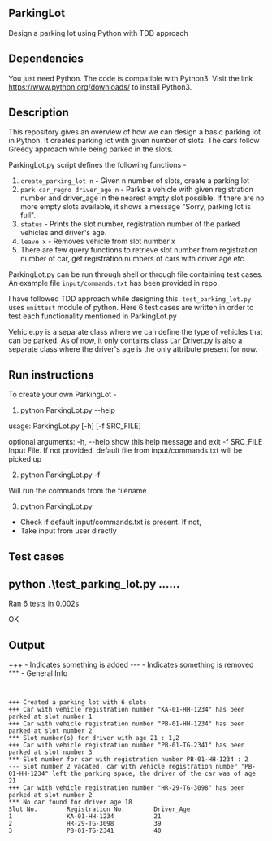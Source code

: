 ## ParkingLot
Design a parking lot using Python with TDD approach

## Dependencies

You just need Python. The code is compatible with Python3. Visit the link https://www.python.org/downloads/ to install Python3. 

## Description

This repository gives an overview of how we can design a basic parking lot in Python. It creates parking lot with given number of slots. The cars follow Greedy approach while being parked in the slots.

ParkingLot.py script defines the following functions -

1. `create_parking_lot n` - Given n number of slots, create a parking lot
2. `park car_regno driver_age n` - Parks a vehicle with given registration number and driver_age in the nearest empty slot possible. If there are no more empty slots available, it shows a message "Sorry, parking lot is full".
3. `status` - Prints the slot number, registration number of the parked vehicles and driver's age.
4. `leave x` - Removes vehicle from slot number x
5. There are few query functions to retrieve slot number from registration number of car, get registration numbers of cars with driver age etc.


ParkingLot.py can be run through shell or through file containing test cases. An example file `input/commands.txt` has been provided in repo.

I have followed TDD approach while designing this. `test_parking_lot.py` uses `unittest` module of python. Here 6 test cases are written in order to test each functionality mentioned in ParkingLot.py

Vehicle.py is a separate class where we can define the type of vehicles that can be parked. As of now, it only contains class `Car`
Driver.py is also a separate class where the driver's age is the only attribute present for now.

## Run instructions

To create your own ParkingLot - 

1. python ParkingLot.py --help

usage: ParkingLot.py [-h] [-f SRC_FILE]       

optional arguments:
  -h, --help   show this help message and exit
  -f SRC_FILE  Input File. If not provided, default file from
               input/commands.txt will be picked up

2. python ParkingLot.py -f <filename>

Will run the commands from the filename

3. python ParkingLot.py

- Check if default input/commands.txt is present. If not,
- Take input from user directly


## Test cases 

python .\test_parking_lot.py
......
----------------------------------------------------------------------
Ran 6 tests in 0.002s

OK


## Output

+++ - Indicates something is added
--- - Indicates something is removed
*** - General Info
~~~ - Error/Exception


+++ Created a parking lot with 6 slots
+++ Car with vehicle registration number "KA-01-HH-1234" has been parked at slot number 1
+++ Car with vehicle registration number "PB-01-HH-1234" has been parked at slot number 2
*** Slot number(s) for driver with age 21 : 1,2
+++ Car with vehicle registration number "PB-01-TG-2341" has been parked at slot number 3
*** Slot number for car with registration number PB-01-HH-1234 : 2
--- Slot number 2 vacated, car with vehicle registration number "PB-01-HH-1234" left the parking space, the driver of the car was of age 21
+++ Car with vehicle registration number "HR-29-TG-3098" has been parked at slot number 2
*** No car found for driver age 18
Slot No.        Registration No.        Driver_Age
1               KA-01-HH-1234           21
2               HR-29-TG-3098           39
3               PB-01-TG-2341           40
